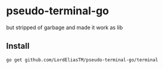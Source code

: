 # pseudo-terminal-go
but stripped of garbage and made it work as lib

## Install
```
go get github.com/LordEliasTM/pseudo-terminal-go/terminal
```
